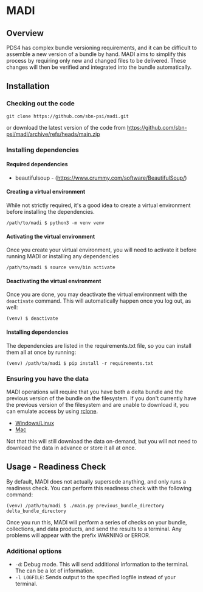 # MADI

## Overview

PDS4 has complex bundle versioning requirements, and it can be difficult to assemble a new version of a bundle by hand. MADI aims to simplify this process by requiring only new and changed files to be delivered. These changes will then be verified and integrated into the bundle automatically.

## Installation

### Checking out the code

`git clone https://github.com/sbn-psi/madi.git`

or download the latest version of the code from https://github.com/sbn-psi/madi/archive/refs/heads/main.zip 

### Installing dependencies

#### Required dependencies

* beautifulsoup - (https://www.crummy.com/software/BeautifulSoup/) 

#### Creating a virtual environment

While not strictly required, it's a good idea to create a virtual environment before installing the dependencies. 

`/path/to/madi $ python3 -m venv venv`

#### Activating the virtual environment

Once you create your virtual environment, you will need to activate it before running MADI or installing any dependencies

`/path/to/madi $ source venv/bin activate`

#### Deactivating the virtual environment

Once you are done, you may deactivate the virtual environment with the `deactivate` command. This will automatically happen once you log out, as well:

`(venv) $ deactivate`

#### Installing dependencies

The dependencies are listed in the requirements.txt file, so you can install them all at once by running:

`(venv) /path/to/madi $ pip install -r requirements.txt`

### Ensuring you have the data

MADI operations will require that you have both a delta bundle and the previous version of the bundle on the filesystem. If you don't currently have the previous version of the filesystem and are unable to download it, you can emulate access by using [rclone](https://rclone.org/).

* [Windows/Linux](https://rclone.org/commands/rclone_mount/)
* [Mac](https://rclone.org/commands/rclone_nfsmount/)

Not that this will still download the data on-demand, but you will not need to download the data in advance or store it all at once. 

## Usage - Readiness Check

By default, MADI does not actually supersede anything, and only runs a readiness check. You can perform this readiness check with the following command:

`(venv) /path/to/madi $ ./main.py previous_bundle_directory delta_bundle_directory`

Once you run this, MADI will perform a series of checks on your bundle, collections, and data products, and send the results to a terminal. Any problems will appear with the prefix WARNING or ERROR.

### Additional options

* `-d`: Debug mode. This will send additional information to the terminal. The can be a lot of information.
* `-l LOGFILE`: Sends output to the specified logfile instead of your terminal.

